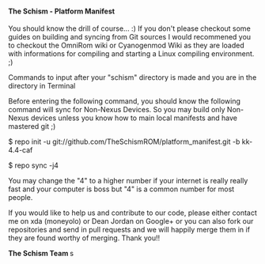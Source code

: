 <h4>
The Schism - Platform Manifest
</h4>
You should know the drill of course... :) If you don't please checkout some guides on building and syncing from Git sources
I would recommened you to checkout the OmniRom wiki or Cyanogenmod Wiki as they are loaded with informations for compiling and starting a Linux compiling environment. ;) 

Commands to input after your "schism" directory is made and you are in the directory in Terminal

Before entering the following command, you should know the following command will sync for Non-Nexus Devices.
So you may build only Non-Nexus devices unless you know how to main local manifests and have mastered git ;) 

$ repo init -u git://github.com/TheSchismROM/platform_manifest.git -b kk-4.4-caf

$ repo sync -j4

You may change the "4" to a higher number if your internet is really really fast and your computer is boss but "4" is a common number for most people.

If you would like to help us and contribute to our code, please either contact me on xda (moneyolo) or Dean Jordan on Google+ or you can also fork our repositories and send in pull requests and we will happily merge them in if they are found worthy of merging. Thank you!!

<b>
The Schism Team
</b>s
